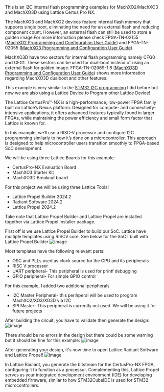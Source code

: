 This is an I2C internal flash programming examples for MachXO2/MachXO3 and MachXO3D using Lattice Certus Pro NX.

The MachXO3 and MachXO2 devices feature internal flash memory that supports single boot, eliminating the need for an external flash and reducing component count. However, an external flash can still be used to store a golden image.For more information
please check FPGA-TN-02155 ([MachXO2 Programming and Configuration User Guide](https://www.latticesemi.com/view_document?document_id=39085)) and FPGA-TN-02055 ([MachXO3 Programming and Configuration User Guide](https://www.latticesemi.com/view_document?document_id=50123)).

MachXO3D have two sectors for internal flash programming namely CFG0 and CFG1. These sectors can be used for dual-boot instead of using an external flash for golden image. FPGA-TN-02069-1.8 ([MachXO3D Programming and Configuration User Guide](https://www.latticesemi.com/view_document?document_id=52591)) shows more information regarding MachXO3D dualboot and other features.

This example is very similar to the [STM32 I2C programming](https://github.com/rrquizon1/MachXO2-XO3-and-MachXO3D-I2C-internal-flash-Programming-using-STM32) I did before but now we are also using a Lattice Device to Program other Lattice Device!

The Lattice CertusPro™-NX is a high-performance, low-power FPGA family built on Lattice’s Nexus platform. Designed for compute- and connectivity-intensive applications, it offers advanced features typically found in larger FPGAs, while maintaining the power efficiency and small form factor that Lattice is known for.

In this example, we’ll use a RISC-V processor and configure I2C programming similarly to how it’s done on a microcontroller. This approach is designed to help microcontroller users transition smoothly to FPGA-based SoC development.

We will be using three Lattice Boards for this example:
* CertusPro-NX Evaluation Board
* MachXO3 Starter Kit
* MachXO3D Breakout board


For this project we will be using three Lattice Tools!
* Lattice Propel Builder 2024.2
* Radiant Software 2024.2
* Lattice Propel 2024.2

Take note that Lattice Propel Builder and Lattice Propel are installed together via Lattice Propel installer package.

First off is we use Lattice Propel Builder to build our SoC. Lattice have multiple templates using RISCV core. See below for the SoC I built with Lattice Propel Builder
![image](https://github.com/user-attachments/assets/a5cdef92-d354-451b-a20e-35604b888d34)

Most templates have the following relevant parts:

* OSC and PLLs used as clock source for the CPU and its peripherals
* RISC V processor
* UART peripheral- This peripheral is used for printf debugging
* GPIO peripheral- For simple GPIO control

For this example, I added two additional peripherals

* I2C Master Peripheral- this perihperal will be used to program MachXO2/XO3/XO3D via I2C
* SPI Master- This peripheral is currently not used. We will be using it for future projects

After building the circuit, you have to validate then generate the design:
![image](https://github.com/user-attachments/assets/52127f50-ac47-47a7-98d5-da3a37df6ea9)

There should be no errors in the design but there could be some warning but it should be fine for this example:
![image](https://github.com/user-attachments/assets/f7327e37-0ab2-4274-afdd-275118f4e9a8)

After generating your design, it's now time to open Lattice Radiant Software and Lattice Propel!
![image](https://github.com/user-attachments/assets/b45e44bb-5baa-46cf-86fc-376ae445add4)


In Lattice Radiant, you generate the bitstream for the CertusPro-NX FPGA, configuring it to function as a processor. Complementing this, Lattice Propel serves as your integrated development environment (IDE) for developing embedded firmware, similar to how STM32CubeIDE is used for STM32 microcontrollers.









  


  
